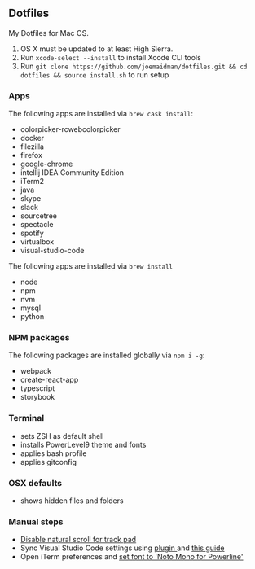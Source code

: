 ## Dotfiles

My Dotfiles for Mac OS.

1. OS X must be updated to at least High Sierra.
2. Run ```xcode-select --install``` to install Xcode CLI tools
3. Run ```git clone https://github.com/joemaidman/dotfiles.git && cd dotfiles && source install.sh``` to run setup

### Apps
The following apps are installed via ```brew cask install```:
- colorpicker-rcwebcolorpicker
- docker
- filezilla
- firefox
- google-chrome
- intellij IDEA Community Edition
- iTerm2
- java  
- skype
- slack
- sourcetree
- spectacle
- spotify
- virtualbox
- visual-studio-code

The following apps are installed via ```brew install```
- node
- npm
- nvm
- mysql
- python

### NPM packages
The following packages are installed globally via ```npm i -g```:
- webpack
- create-react-app
- typescript
- storybook

### Terminal
- sets ZSH as default shell
- installs PowerLevel9 theme and fonts
- applies bash profile
- applies gitconfig

### OSX defaults
- shows hidden files and folders

### Manual steps
- <a href="https://www.apple.com/uk/shop/question/answers/readonly/how-to-change-scroll-direction/Q97XDXY9PFJACCDCT">Disable natural scroll for track pad</a>
- Sync Visual Studio Code settings using <a href="https://marketplace.visualstudio.com/items?itemName=Shan.code-settings-sync">plugin </a> and <a href="http://shanalikhan.github.io/2015/12/15/Visual-Studio-Code-Sync-Settings.html"> this guide</a>
- Open iTerm preferences and <a href="https://www.iterm2.com/documentation-fonts.html">set font to 'Noto Mono for Powerline'</a>
